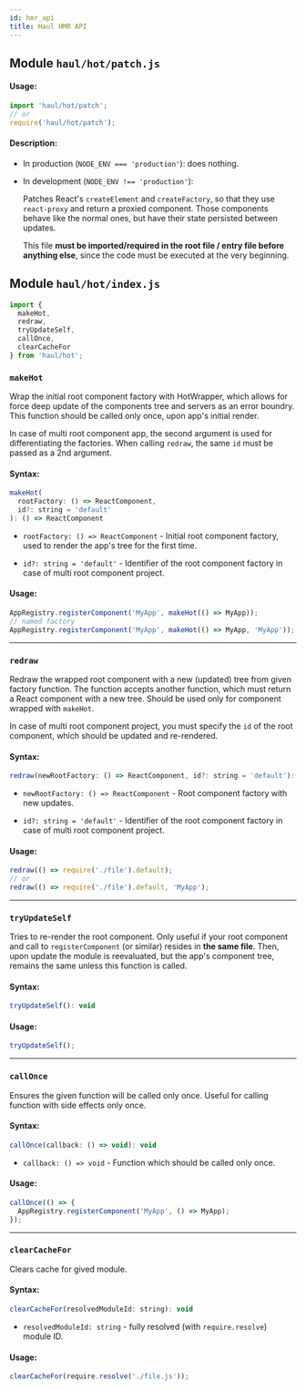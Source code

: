 ```yaml
---
id: hmr_api
title: Haul HMR API
---
```


## Module `haul/hot/patch.js`

#### Usage:

```javascript
import 'haul/hot/patch';
// or
require('haul/hot/patch');
```

#### Description:

* In production (`NODE_ENV === 'production'`):
  does nothing.

* In development (`NODE_ENV !== 'production'`):

  Patches React's `createElement` and `createFactory`, so that they use `react-proxy` and return a proxied component. Those components behave like the normal ones, but have their state persisted between updates.

  This file __must be imported/required in the root file / entry file before anything else__, since the code must be executed at the very beginning.

## Module `haul/hot/index.js`

```javascript
import {
  makeHot,
  redraw,
  tryUpdateSelf,
  callOnce,
  clearCacheFor
} from 'haul/hot';
```

### `makeHot`

Wrap the initial root component factory with HotWrapper, which allows for force deep update of the components tree and servers as an error boundry. This function should be called only once, upon app's initial render.

In case of multi root component app, the second argument is used for differentiating the factories. When calling `redraw`, the same `id` must be passed as a 2nd argument.

#### Syntax:

```javascript
makeHot(
  rootFactory: () => ReactComponent,
  id?: string = 'default'
): () => ReactComponent
```

* `rootFactory: () => ReactComponent` - Initial root component factory, used to render the app's tree for the first time.

* `id?: string = 'default'` - Identifier of the root component factory in case of multi root component project.

#### Usage:

```javascript
AppRegistry.registerComponent('MyApp', makeHot(() => MyApp));
// named factory
AppRegistry.registerComponent('MyApp', makeHot(() => MyApp, 'MyApp'));
```

---
### `redraw`

Redraw the wrapped root component with a new (updated) tree from given factory function. The function accepts another function, which must return a React component with a new tree. Should be used only for component wrapped with `makeHot`.

In case of multi root component project, you must specify the `id` of the root component, which should be updated and re-rendered.

#### Syntax:

```javascript
redraw(newRootFactory: () => ReactComponent, id?: string = 'default'): void
```

* `newRootFactory: () => ReactComponent` - Root component factory with new updates.

* `id?: string = 'default'` - Identifier of the root component factory in case of multi root component project.

#### Usage:

```javascript
redraw(() => require('./file').default);
// or
redraw(() => require('./file').default, 'MyApp');
```

---
### `tryUpdateSelf`

Tries to re-render the root component. Only useful if your root component and call to `registerComponent` (or similar) resides in __the same file__. Then, upon update the module is reevaluated, but the app's component tree, remains the same unless this function is called.

#### Syntax:

```javascript
tryUpdateSelf(): void
```

#### Usage:

```javascript
tryUpdateSelf();
```

---
### `callOnce`

Ensures the given function will be called only once. Useful for calling function with side effects only once.

#### Syntax:

```javascript
callOnce(callback: () => void): void
```

* `callback: () => void` - Function which should be called only once.

#### Usage:

```javascript
callOnce(() => {
  AppRegistry.registerComponent('MyApp', () => MyApp);
});
```

---
### `clearCacheFor`

Clears cache for gived module.

#### Syntax:

```javascript
clearCacheFor(resolvedModuleId: string): void
```

* `resolvedModuleId: string` - fully resolved (with `require.resolve`) module ID.

#### Usage:

```javascript
clearCacheFor(require.resolve('./file.js'));
```

